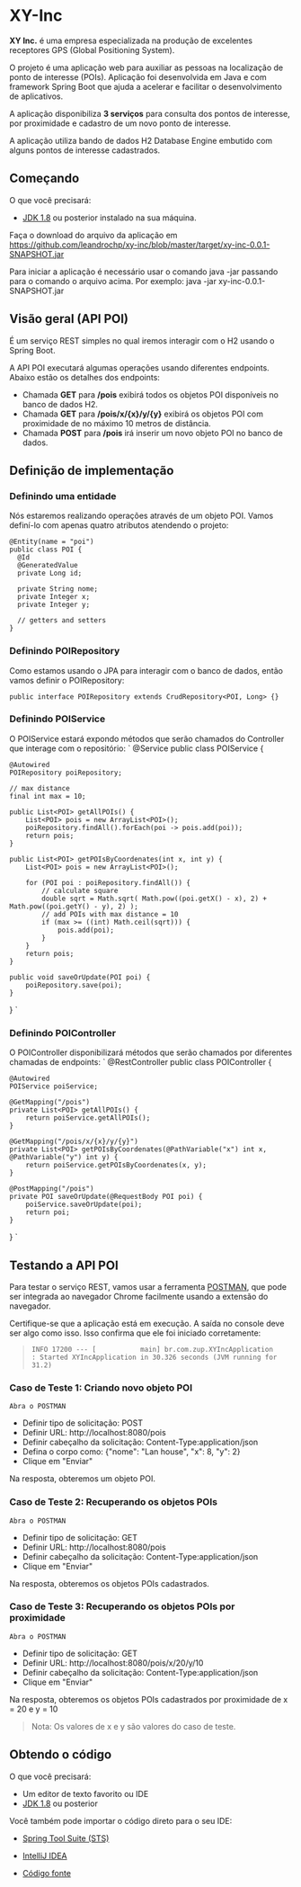 # XY-Inc

**XY Inc.** é uma empresa especializada na produção de excelentes receptores GPS (Global Positioning System).

O projeto é uma aplicação web para auxiliar as pessoas na localização de ponto de interesse (POIs). Aplicação foi desenvolvida em Java e com framework Spring Boot que ajuda a acelerar e facilitar o desenvolvimento de aplicativos.

A aplicação disponibiliza **3 serviços** para consulta dos pontos de interesse, por proximidade e cadastro de um novo ponto de interesse.

A aplicação utiliza bando de dados H2 Database Engine embutido com alguns pontos de interesse cadastrados.

## Começando

O que você precisará:
* [JDK 1.8](http://www.oracle.com/technetwork/java/javase/downloads/index.html) ou posterior instalado na sua máquina.

Faça o download do arquivo da aplicação em https://github.com/leandrochp/xy-inc/blob/master/target/xy-inc-0.0.1-SNAPSHOT.jar

Para iniciar a aplicação é necessário usar o comando java -jar passando para o comando o arquivo acima. Por exemplo: java -jar xy-inc-0.0.1-SNAPSHOT.jar

## Visão geral (API POI) 
É um serviço REST simples no qual iremos interagir com o H2 usando o Spring Boot.

A API POI executará algumas operações usando diferentes endpoints. Abaixo estão os detalhes dos endpoints:

* Chamada **GET** para **/pois** exibirá todos os objetos POI disponíveis no banco de dados H2.
* Chamada **GET** para **/pois/x/{x}/y/{y}** exibirá os objetos POI com proximidade de no máximo 10 metros de distância.
* Chamada **POST** para **/pois** irá inserir um novo objeto POI no banco de dados.

## Definição de implementação

### Definindo uma entidade
Nós estaremos realizando operações através de um objeto POI. Vamos definí-lo com apenas quatro atributos atendendo o projeto:

    @Entity(name = "poi")
    public class POI {
      @Id
      @GeneratedValue
      private Long id;
      
      private String nome;
      private Integer x;
      private Integer y;
      
      // getters and setters
    }

### Definindo POIRepository
Como estamos usando o JPA para interagir com o banco de dados, então vamos definir o POIRepository:

`public interface POIRepository extends CrudRepository<POI, Long> {}`

### Definindo POIService
O POIService estará expondo métodos que serão chamados do Controller que interage com o repositório:
`
@Service
public class POIService {

	@Autowired
	POIRepository poiRepository;
	
	// max distance
	final int max = 10;
	
	public List<POI> getAllPOIs() {
		List<POI> pois = new ArrayList<POI>();
		poiRepository.findAll().forEach(poi -> pois.add(poi));
		return pois;
	}

	public List<POI> getPOIsByCoordenates(int x, int y) {	
		List<POI> pois = new ArrayList<POI>();
		
		for (POI poi : poiRepository.findAll()) {
			// calculate square
			double sqrt	= Math.sqrt( Math.pow((poi.getX() - x), 2) + Math.pow((poi.getY() - y), 2) );
			// add POIs with max distance = 10
			if (max >= ((int) Math.ceil(sqrt))) {
				pois.add(poi);
			}
		}
		return pois;
	}
	
	public void saveOrUpdate(POI poi) {
		poiRepository.save(poi);
	}
}
`
### Definindo POIController
O POIController disponibilizará métodos que serão chamados por diferentes chamadas de endpoints:
`
@RestController
public class POIController {

	@Autowired
	POIService poiService;

	@GetMapping("/pois")
	private List<POI> getAllPOIs() {
		return poiService.getAllPOIs();
	}

	@GetMapping("/pois/x/{x}/y/{y}")
	private List<POI> getPOIsByCoordenates(@PathVariable("x") int x, @PathVariable("y") int y) {
 		return poiService.getPOIsByCoordenates(x, y);
	}
	
	@PostMapping("/pois")
	private POI saveOrUpdate(@RequestBody POI poi) {
		poiService.saveOrUpdate(poi);
		return poi;
	}
}
`

## Testando a API POI
Para testar o serviço REST, vamos usar a ferramenta [POSTMAN](https://www.getpostman.com/), que pode ser integrada ao navegador Chrome facilmente usando a extensão do navegador.

Certifique-se que a aplicação está em execução. A saída no console deve ser algo como isso. Isso confirma que ele foi iniciado corretamente:
> `INFO 17200 --- [           main] br.com.zup.XYIncApplication              : Started XYIncApplication in 30.326 seconds (JVM running for 31.2)`

### Caso de Teste 1: Criando novo objeto POI
`Abra o POSTMAN`

* Definir tipo de solicitação: POST
* Definir URL: http://localhost:8080/pois
* Definir cabeçalho da solicitação: Content-Type:application/json
* Defina o corpo como: {"nome": "Lan house", "x": 8, "y": 2}
* Clique em "Enviar"

Na resposta, obteremos um objeto POI.

### Caso de Teste 2: Recuperando os objetos POIs
`Abra o POSTMAN`

* Definir tipo de solicitação: GET
* Definir URL: http://localhost:8080/pois
* Definir cabeçalho da solicitação: Content-Type:application/json
* Clique em "Enviar"

Na resposta, obteremos os objetos POIs cadastrados.

### Caso de Teste 3: Recuperando os objetos POIs por proximidade
`Abra o POSTMAN`

* Definir tipo de solicitação: GET
* Definir URL: http://localhost:8080/pois/x/20/y/10
* Definir cabeçalho da solicitação: Content-Type:application/json
* Clique em "Enviar"

Na resposta, obteremos os objetos POIs cadastrados por proximidade de x = 20 e y = 10

> Nota: Os valores de x e y são valores do caso de teste.

## Obtendo o código

O que você precisará:

* Um editor de texto favorito ou IDE
* [JDK 1.8](http://www.oracle.com/technetwork/java/javase/downloads/index.html) ou posterior

Você também pode importar o código direto para o seu IDE:
* [Spring Tool Suite (STS)](https://spring.io/guides/gs/sts)
* [IntelliJ IDEA](https://spring.io/guides/gs/intellij-idea/)

* [Código fonte](https://github.com/leandrochp/xy-inc)


